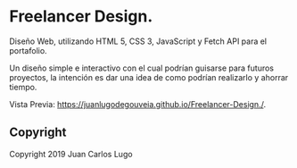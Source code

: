 # Freelancer Design.

Diseño Web, utilizando HTML 5, CSS 3, JavaScript y Fetch API para el portafolio.

Un diseño simple e interactivo con el cual podrían guisarse para futuros proyectos, la intención es dar una idea de como podrían realizarlo y ahorrar tiempo.

Vista Previa: https://juanlugodegouveia.github.io/Freelancer-Design./.

## Copyright

Copyright 2019 Juan Carlos Lugo
